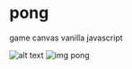# pong
game canvas vanilla javascript 

![alt text](https://github.com/olygood/imagesWeb/blob/master/pong.png) 
![img pong](https://github.com/olygood/imagesWeb/blob/master/pong2.png)  

